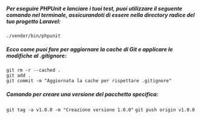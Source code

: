 ##### Per eseguire PHPUnit e lanciare i tuoi test, puoi utilizzare il seguente comando nel terminale, assicurandoti di essere nella directory radice del tuo progetto Laravel:

`./vendor/bin/phpunit`

##### Ecco come puoi fare per aggiornare la cache di Git e applicare le modifiche al .gitignore:

```
git rm -r --cached .
git add .
git commit -m "Aggiornata la cache per rispettare .gitignore"
```

##### Comando per creare una versione del pacchetto specifica:

`git tag -a v1.0.0 -m "Creazione versione 1.0.0"`
`git push origin v1.0.0`